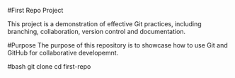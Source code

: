 #First Repo Project

This project is a demonstration of effective Git practices, including branching, collaboration, version control and documentation.

#Purpose
The purpose of this repository is to showcase how to use Git and GitHub for collaborative developemnt.

#bash
git clone <repository-url>
cd first-repo
